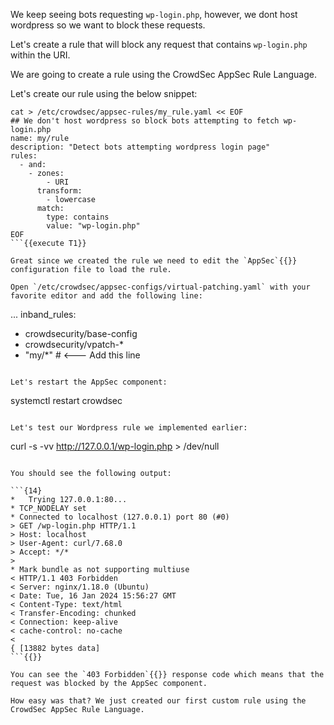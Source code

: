 We keep seeing bots requesting `wp-login.php`, however, we dont host wordpress so we want to block these requests.

Let's create a rule that will block any request that contains `wp-login.php` within the URI.

We are going to create a rule using the CrowdSec AppSec Rule Language.

Let's create our rule using the below snippet:

```
cat > /etc/crowdsec/appsec-rules/my_rule.yaml << EOF
## We don't host wordpress so block bots attempting to fetch wp-login.php
name: my/rule
description: "Detect bots attempting wordpress login page"
rules:
  - and:
    - zones:
        - URI
      transform:
        - lowercase
      match:
        type: contains
        value: "wp-login.php"
EOF
```{{execute T1}}

Great since we created the rule we need to edit the `AppSec`{{}} configuration file to load the rule.

Open `/etc/crowdsec/appsec-configs/virtual-patching.yaml` with your favorite editor and add the following line:

```
...
inband_rules:
 - crowdsecurity/base-config 
 - crowdsecurity/vpatch-*
 - "my/*" # <--- Add this line
```{{}}

Let's restart the AppSec component:

```
systemctl restart crowdsec
```{{execute T1}}

Let's test our Wordpress rule we implemented earlier:

```
curl -s -vv http://127.0.0.1/wp-login.php > /dev/null
```{{execute T1}}

You should see the following output:

```{14}
*   Trying 127.0.0.1:80...
* TCP_NODELAY set
* Connected to localhost (127.0.0.1) port 80 (#0)
> GET /wp-login.php HTTP/1.1
> Host: localhost
> User-Agent: curl/7.68.0
> Accept: */*
> 
* Mark bundle as not supporting multiuse
< HTTP/1.1 403 Forbidden
< Server: nginx/1.18.0 (Ubuntu)
< Date: Tue, 16 Jan 2024 15:56:27 GMT
< Content-Type: text/html
< Transfer-Encoding: chunked
< Connection: keep-alive
< cache-control: no-cache
< 
{ [13882 bytes data]
```{{}}

You can see the `403 Forbidden`{{}} response code which means that the request was blocked by the AppSec component.

How easy was that? We just created our first custom rule using the CrowdSec AppSec Rule Language.